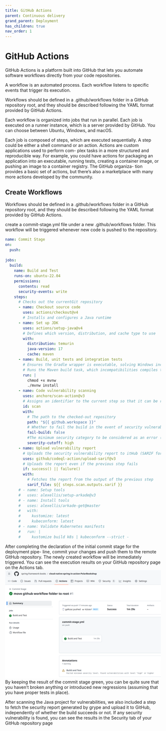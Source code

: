 ```yaml
---
title: GitHub Actions
parent: Continuous delivery
grand_parent: Deployment
has_children: true
nav_order: 1
---
```


# GitHub Actions
GitHub Actions is a platform built into GitHub that lets you automate software workflows directly from your code repositories. 

A workflow is an automated process. Each workflow
listens to specific events that trigger its execution.

 Workflows should be defined in a .github/workflows folder in a GitHub repository
root, and they should be described following the YAML format provided by GitHub
Actions. 

Each workflow is organized into jobs that run in parallel. Each job is executed on a
runner instance, which is a server provided by GitHub. You can choose between
Ubuntu, Windows, and macOS. 

Each job is composed of steps, which are executed sequentially. A step could be either
a shell command or an action. Actions are custom applications used to perform com-
plex tasks in a more structured and reproducible way. For example, you could have
actions for packaging an application into an executable, running tests, creating a container image, or pushing an image to a container registry. The GitHub organiza-
tion provides a basic set of actions, but there’s also a marketplace with many more
actions developed by the community.

## Create Workflows 
Workflows should be defined in a .github/workflows folder in a GitHub repository
root, and they should be described following the YAML format provided by GitHub Actions. 

create a commit-stage.yml
file under a new .github/workflows folder. This workflow will be triggered whenever
new code is pushed to the repository.
```yml
name: Commit Stage
on:
  push:

jobs:
  build:
    name: Build and Test
    runs-on: ubuntu-22.04
    permissions:
      contents: read
      security-events: write
    steps:
      # Checks out the currentGit repository
      - name: Checkout source code
        uses: actions/checkout@v4
        # Installs and configures a Java runtime
      - name: Set up JDK
        uses: actions/setup-java@v4
        # Defines which version, distribution, and cache type to use
        with:
          distribution: temurin
          java-version: 17
          cache: maven
      - name: Build, unit tests and integration tests
        # Ensures the Gradle wrapper is executable, solving Windows incompatibilities
        # Runs the Maven build task, which incompatibilities compiles the codebase and runs unit and integration tests
        run: |
          chmod +x mvnw
          ./mvnw install
      - name: Code vulnerability scanning
        uses: anchore/scan-action@v3
        # Assigns an identifier to the current step so that it can be referenced from subsequent steps
        id: scan
        with:
          # The path to the checked-out repository
          path: "${{ github.workspace }}"
          # Whether to fail the build in the event of security vulnerabilities
          fail-build: false
          #The minimum security category to be considered as an error (low, medium, high, critical)
          severity-cutoff: high
      - name: Upload vulnerability report
        # Uploads the security vulnerability report to itHub (SARIF format)
        uses: github/codeql-action/upload-sarif@v3
        # Uploads the report even if the previous step fails
        if: success() || failure()
        with:
          # Fetches the report from the output of the previous step
          sarif_file: ${{ steps.scan.outputs.sarif }}
      # - name: Setup tools
      #   uses: alexellis/setup-arkade@v3
      # - name: Install tools
      #   uses: alexellis/arkade-get@master
      #   with:
      #     kustomize: latest
      #     kubeconform: latest
      # - name: Validate Kubernetes manifests
      #   run: |
      #     kustomize build k8s | kubeconform --strict -

```
After completing the declaration of the initial commit stage for the deployment pipe-
line, commit your changes and push them to the remote GitHub repository. The
newly created workflow will be immediately triggered. You can see the execution
results on your GitHub repository page on the Actions tab. 
![The commit stage workflow is executed after you push new changes to the remote repository.](image.png)
By keeping the result of
the commit stage green, you can be quite sure that you haven’t broken anything or
introduced new regressions (assuming that you have proper tests in place).

After scanning the Java project for vulnerabilities, we also included a step to fetch
the security report generated by grype and upload it to GitHub, independently of
whether the build succeeds or not. If any security vulnerability is found, you can see
the results in the Security tab of your GitHub repository page 